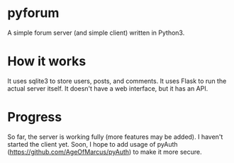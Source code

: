 # pyforum
A simple forum server (and simple client) written in Python3.

# How it works
It uses sqlite3 to store users, posts, and comments.
It uses Flask to run the actual server itself. It doesn't have a web interface, but it has an API.

# Progress
So far, the server is working fully (more features may be added).
I haven't started the client yet.
Soon, I hope to add usage of pyAuth (https://github.com/AgeOfMarcus/pyAuth) to make it more secure.
